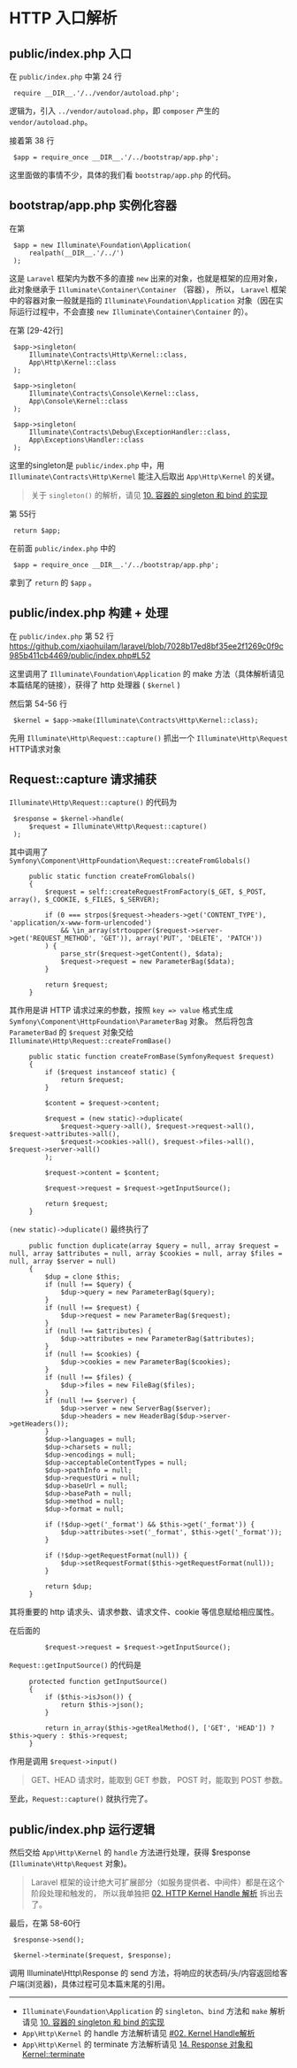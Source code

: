 # HTTP 入口解析

## public/index.php 入口

在 `public/index.php` 中第 24 行
```
 require __DIR__.'/../vendor/autoload.php'; 
```


逻辑为，引入 `../vendor/autoload.php`，即 `composer` 产生的 `vendor/autoload.php`。 

接着第 38 行
```
 $app = require_once __DIR__.'/../bootstrap/app.php'; 
```

这里面做的事情不少，具体的我们看 `bootstrap/app.php` 的代码。

## bootstrap/app.php 实例化容器

在第
```
 $app = new Illuminate\Foundation\Application( 
     realpath(__DIR__.'/../') 
 );
 ```


这是 `Laravel` 框架内为数不多的直接 `new` 出来的对象，也就是框架的应用对象， 
此对象继承于 `Illuminate\Container\Container` （容器），
所以， `Laravel` 框架中的容器对象一般就是指的 `Illuminate\Foundation\Application` 对象（因在实际运行过程中，不会直接 `new Illuminate\Container\Container` 的）。  

在第 [29-42行]
```
 $app->singleton( 
     Illuminate\Contracts\Http\Kernel::class, 
     App\Http\Kernel::class 
 ); 
  
 $app->singleton( 
     Illuminate\Contracts\Console\Kernel::class, 
     App\Console\Kernel::class 
 ); 
  
 $app->singleton( 
     Illuminate\Contracts\Debug\ExceptionHandler::class, 
     App\Exceptions\Handler::class 
 ); 
 ```
 
这里的singleton是 `public/index.php` 中，用 `Illuminate\Contracts\Http\Kernel` 能注入后取出 `App\Http\Kernel` 的关键。
> 关于 `singleton()` 的解析，请见 [10. 容器的 singleton 和 bind 的实现](https://github.com/xiaohuilam/laravel/issues/10)

第 55行 
```
 return $app; 
```
 
在前面 `public/index.php` 中的
```
 $app = require_once __DIR__.'/../bootstrap/app.php'; 
```
拿到了 `return` 的 `$app` 。


## public/index.php 构建 + 处理

在 `public/index.php` 第 52 行
https://github.com/xiaohuilam/laravel/blob/7028b17ed8bf35ee2f1269c0f9c985b411cb4469/public/index.php#L52

这里调用了 `Illuminate\Foundation\Application` 的 make 方法（具体解析请见本篇结尾的链接），获得了 http 处理器 ( `$kernel` )

然后第 54-56 行
```
 $kernel = $app->make(Illuminate\Contracts\Http\Kernel::class); 
```
先用 `Illuminate\Http\Request::capture()` 抓出一个 `Illuminate\Http\Request` HTTP请求对象

## Request::capture 请求捕获

`Illuminate\Http\Request::capture()` 的代码为
```
 $response = $kernel->handle( 
     $request = Illuminate\Http\Request::capture() 
 ); 
```
 
其中调用了 `Symfony\Component\HttpFoundation\Request::createFromGlobals()`
```
     public static function createFromGlobals() 
     { 
         $request = self::createRequestFromFactory($_GET, $_POST, array(), $_COOKIE, $_FILES, $_SERVER); 
  
         if (0 === strpos($request->headers->get('CONTENT_TYPE'), 'application/x-www-form-urlencoded') 
             && \in_array(strtoupper($request->server->get('REQUEST_METHOD', 'GET')), array('PUT', 'DELETE', 'PATCH')) 
         ) { 
             parse_str($request->getContent(), $data); 
             $request->request = new ParameterBag($data); 
         } 
  
         return $request; 
     } 
```

其作用是讲 HTTP 请求过来的参数，按照 `key => value` 格式生成 `Symfony\Component\HttpFoundation\ParameterBag` 对象。
然后将包含 `ParameterBad` 的 `$request` 对象交给 `Illuminate\Http\Request::createFromBase()`
```
     public static function createFromBase(SymfonyRequest $request) 
     { 
         if ($request instanceof static) { 
             return $request; 
         } 
  
         $content = $request->content; 
  
         $request = (new static)->duplicate( 
             $request->query->all(), $request->request->all(), $request->attributes->all(), 
             $request->cookies->all(), $request->files->all(), $request->server->all() 
         ); 
  
         $request->content = $content; 
  
         $request->request = $request->getInputSource(); 
  
         return $request; 
     } 
```

`(new static)->duplicate()` 最终执行了
```
     public function duplicate(array $query = null, array $request = null, array $attributes = null, array $cookies = null, array $files = null, array $server = null) 
     { 
         $dup = clone $this; 
         if (null !== $query) { 
             $dup->query = new ParameterBag($query); 
         } 
         if (null !== $request) { 
             $dup->request = new ParameterBag($request); 
         } 
         if (null !== $attributes) { 
             $dup->attributes = new ParameterBag($attributes); 
         } 
         if (null !== $cookies) { 
             $dup->cookies = new ParameterBag($cookies); 
         } 
         if (null !== $files) { 
             $dup->files = new FileBag($files); 
         } 
         if (null !== $server) { 
             $dup->server = new ServerBag($server); 
             $dup->headers = new HeaderBag($dup->server->getHeaders()); 
         } 
         $dup->languages = null; 
         $dup->charsets = null; 
         $dup->encodings = null; 
         $dup->acceptableContentTypes = null; 
         $dup->pathInfo = null; 
         $dup->requestUri = null; 
         $dup->baseUrl = null; 
         $dup->basePath = null; 
         $dup->method = null; 
         $dup->format = null; 
  
         if (!$dup->get('_format') && $this->get('_format')) { 
             $dup->attributes->set('_format', $this->get('_format')); 
         } 
  
         if (!$dup->getRequestFormat(null)) { 
             $dup->setRequestFormat($this->getRequestFormat(null)); 
         } 
  
         return $dup; 
     } 
```

其将重要的 http 请求头、请求参数、请求文件、cookie 等信息赋给相应属性。

在后面的
```
         $request->request = $request->getInputSource(); 
```

`Request::getInputSource()` 的代码是
```
     protected function getInputSource() 
     { 
         if ($this->isJson()) { 
             return $this->json(); 
         } 
  
         return in_array($this->getRealMethod(), ['GET', 'HEAD']) ? $this->query : $this->request; 
     } 
```

作用是调用 `$request->input()`
> GET、HEAD 请求时，能取到 GET 参数，
> POST 时，能取到 POST 参数。

至此，`Request::capture()` 就执行完了。

## public/index.php 运行逻辑

然后交给 `App\Http\Kernel` 的 `handle` 方法进行处理，获得 $response (`Illuminate\Http\Request` 对象)。
> Laravel 框架的设计绝大可扩展部分（如服务提供者、中间件）都是在这个阶段处理和触发的，
> 所以我单独把 [02. HTTP Kernel Handle 解析](https://github.com/xiaohuilam/laravel/issues/2) 拆出去了。

最后，在第 58-60行
```
 $response->send(); 
  
 $kernel->terminate($request, $response); 
```

调用 Illuminate\Http\Response 的 send 方法，将响应的状态码/头/内容返回给客户端(浏览器)，具体过程可见本篇末尾的引用。
 
 
 
---
 * `Illuminate\Foundation\Application` 的 `singleton`、`bind` 方法和 `make` 解析请见 [10. 容器的 singleton 和 bind 的实现](https://github.com/xiaohuilam/laravel/issues/10)
 * `App\Http\Kernel` 的 handle 方法解析请见 [#02. Kernel Handle解析](https://github.com/xiaohuilam/laravel/issues/2)
 * `App\Http\Kernel` 的 terminate 方法解析请见 [14. Response 对象和 Kernel::terminate](https://github.com/xiaohuilam/laravel/issues/14)
